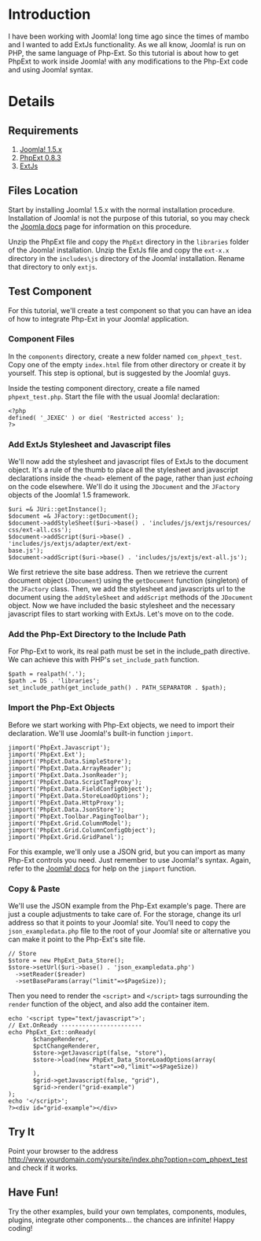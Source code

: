 # Introduction #

I have been working with Joomla! long time ago since the times of mambo and I wanted to add ExtJs functionality.  As we all know, Joomla! is run on PHP, the same language of Php-Ext.  So this tutorial is about how to get PhpExt to work inside Joomla! with any modifications to the Php-Ext code and using Joomla! syntax.


# Details #

## Requirements ##

  1. [Joomla! 1.5.x](http://www.joomla.org)
  1. [PhpExt 0.8.3](http://php-ext.googlecode.com/files/phpext-0.8.3.zip)
  1. [ExtJs](http://extjs.com/products/extjs/download.php?dl=extjs22)

## Files Location ##

Start by installing Joomla! 1.5.x with the normal installation procedure. Installation of Joomla! is not the purpose of this tutorial, so you may check the [Joomla docs](http://docs.joomla.org) page for information on this procedure.

Unzip the PhpExt file and copy the `PhpExt` directory in the `libraries` folder of the Joomla! installation.  Unzip the ExtJs file and copy the `ext-x.x` directory in the `includes\js` directory of the Joomla! installation.  Rename that directory to only `extjs`.

## Test Component ##

For this tutorial, we'll create a test component so that you can have an idea of how to integrate Php-Ext in your Joomla! application.

### Component Files ###

In the `components` directory, create a new folder named `com_phpext_test`. Copy one of the empty `index.html` file from other directory or create it by yourself. This step is optional, but is suggested by the Joomla! guys.

Inside the testing component directory, create a file named `phpext_test.php`. Start the file with the usual Joomla! declaration:

```
<?php
defined( '_JEXEC' ) or die( 'Restricted access' );
?>
```

### Add ExtJs Stylesheet and Javascript files ###

We'll now add the stylesheet and javascript files of ExtJs to the document object. It's a rule of the thumb to place all the stylesheet and javascript declarations inside the `<head>` element of the page, rather than just _echoing_ on the code elsewhere. We'll do it using the `JDocument` and the `JFactory` objects of the Joomla! 1.5 framework.

```
$uri =& JUri::getInstance();
$document =& JFactory::getDocument();
$document->addStyleSheet($uri->base() . 'includes/js/extjs/resources/
css/ext-all.css');
$document->addScript($uri->base() . 'includes/js/extjs/adapter/ext/ext-
base.js');
$document->addScript($uri->base() . 'includes/js/extjs/ext-all.js');
```

We first retrieve the site base address. Then we retrieve the current document object (`JDocument`) using the `getDocument` function (singleton) of the `JFactory` class. Then, we add the stylesheet and javascripts url to the document using the `addStyleSheet` and `addScript` methods of the `JDocument` object. Now we have included the basic stylesheet and the necessary javascript files to start working with ExtJs. Let's move on to the code.

### Add the Php-Ext Directory to the Include Path ###

For Php-Ext to work, its real path must be set in the include\_path directive. We can achieve this with PHP's `set_include_path` function.

```
$path = realpath('.');
$path .= DS . 'libraries';
set_include_path(get_include_path() . PATH_SEPARATOR . $path);
```

### Import the Php-Ext Objects ###

Before we start working with Php-Ext objects, we need to import their declaration. We'll use Joomla!'s built-in function `jimport`.

```
jimport('PhpExt.Javascript');
jimport('PhpExt.Ext');
jimport('PhpExt.Data.SimpleStore');
jimport('PhpExt.Data.ArrayReader');
jimport('PhpExt.Data.JsonReader');
jimport('PhpExt.Data.ScriptTagProxy');
jimport('PhpExt.Data.FieldConfigObject');
jimport('PhpExt.Data.StoreLoadOptions');
jimport('PhpExt.Data.HttpProxy');
jimport('PhpExt.Data.JsonStore');
jimport('PhpExt.Toolbar.PagingToolbar');
jimport('PhpExt.Grid.ColumnModel');
jimport('PhpExt.Grid.ColumnConfigObject');
jimport('PhpExt.Grid.GridPanel');
```

For this example, we'll only use a JSON grid, but you can import as many Php-Ext controls you need. Just remember to use Joomla!'s syntax. Again, refer to the [Joomla! docs](http://docs.joomla.org) for help on the `jimport` function.

### Copy & Paste ###

We'll use the JSON example from the Php-Ext example's page. There are just a couple adjustments to take care of. For the storage, change its url address so that it points to your Joomla! site. You'll need to copy the `json_exampledata.php` file to the root of your Joomla! site or alternative you can make it point to the Php-Ext's site file.

```
// Store
$store = new PhpExt_Data_Store();
$store->setUrl($uri->base() . 'json_exampledata.php')
  ->setReader($reader)
  ->setBaseParams(array("limit"=>$PageSize));
```

Then you need to render the `<script>` and `</script>` tags surrounding the `render` function of the object, and also add the container item.

```
echo '<script type="text/javascript">';
// Ext.OnReady -----------------------
echo PhpExt_Ext::onReady(
       $changeRenderer,
       $pctChangeRenderer,
       $store->getJavascript(false, "store"),
       $store->load(new PhpExt_Data_StoreLoadOptions(array(
                       "start"=>0,"limit"=>$PageSize))
       ),
       $grid->getJavascript(false, "grid"),
       $grid->render("grid-example")
);
echo '</script>';
?><div id="grid-example"></div>
```

## Try It ##

Point your browser to the address http://www.yourdomain.com/yoursite/index.php?option=com_phpext_test and check if it works.

## Have Fun! ##

Try the other examples, build your own templates, components, modules, plugins, integrate other components... the chances are infinite!  Happy coding!